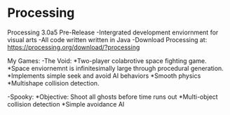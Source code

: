 # Processing
Processing 3.0a5 Pre-Release
  -Intergrated development enviornment for visual arts
  -All code written written in Java
  -Download Processing at: https://processing.org/download/?processing

My Games:
  -The Void:  *Two-player colabrotive space fighting game.  
              *Space enviornemnt is infinitesimally large through procedural generation.
              *Implements simple seek and avoid AI behaviors
              *Smooth physics
              *Multishape collision detection.
  
  -Spooky:    *Objective: Shoot all ghosts before time runs out
              *Multi-object collision detection
              *Simple avoidance AI
              


